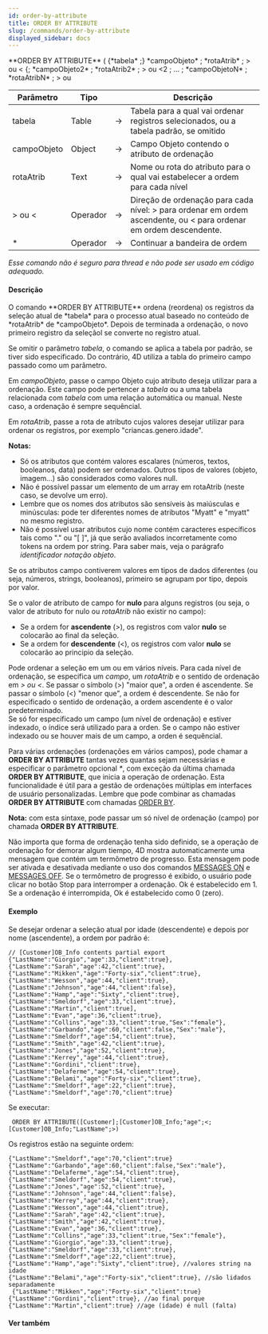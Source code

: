 ```yaml
---
id: order-by-attribute
title: ORDER BY ATTRIBUTE
slug: /commands/order-by-attribute
displayed_sidebar: docs
---
```


<!--REF #_command_.ORDER BY ATTRIBUTE.Syntax-->**ORDER BY ATTRIBUTE** ( {*tabela* ;} *campoObjeto* ; *rotaAtrib* ; > ou < {; *campoObjeto2* ; *rotaAtrib2* ; > ou <2 ; ... ; *campoObjetoN* ; *rotaAtribN* ; > ou <N} {; *} )<!-- END REF-->
<!--REF #_command_.ORDER BY ATTRIBUTE.Params-->
| Parâmetro | Tipo |  | Descrição |
| --- | --- | --- | --- |
| tabela | Table | &#8594;  | Tabela para a qual vai ordenar registros selecionados, ou a tabela padrão, se omitido |
| campoObjeto | Object | &#8594;  | Campo Objeto contendo o atributo de ordenação |
| rotaAtrib | Text | &#8594;  | Nome ou rota do atributo para o qual vai estabelecer a ordem para cada nível |
| > ou < | Operador | &#8594;  | Direção de ordenação para cada nível: > para ordenar em ordem ascendente, ou < para ordenar em ordem descendente. |
| * | Operador | &#8594;  | Continuar a bandeira de ordem |

<!-- END REF-->

*Esse comando não é seguro para thread e não pode ser usado em código adequado.*


#### Descrição 

<!--REF #_command_.ORDER BY ATTRIBUTE.Summary-->O comando **ORDER BY ATTRIBUTE** ordena (reordena) os registros da seleção atual de *tabela* para o processo atual baseado no conteúdo de *rotaAtrib* de *campoObjeto*.<!-- END REF--> Depois de terminada a ordenação, o novo primeiro registro da seleçãol se converte no registro atual. 

Se omitir o parâmetro *tabela*, o comando se aplica a tabela por padrão, se tiver sido especificado. Do contrário, 4D utiliza a tabla do primeiro campo passado como um parâmetro.

 Em *campoObjeto*, passe o campo Objeto cujo atributo deseja utilizar para a ordenação. Este campo pode pertencer a *tabela* ou a uma tabela relacionada com *tabela* com uma relação automática ou manual. Neste caso, a ordenação é sempre sequêncial.

Em *rotaAtrib*, passe a rota de atributo cujos valores desejar utilizar para ordenar os registros, por exemplo "criancas.genero.idade".

**Notas:** 

* Só os atributos que contém valores escalares (números, textos, booleanos, data) podem ser ordenados. Outros tipos de valores (objeto, imagem...) são considerados como valores null.
* Não é possível passar um elemento de um array em rotaAtrib (neste caso, se devolve um erro).
* Lembre que os nomes dos atributos são sensíveis às maiúsculas e minúsculas: pode ter diferentes nomes de atributos "Myatt" e "myatt" no mesmo registro.
* Não é possível usar atributos cujo nome contém caracteres específicos tais como "." ou "\[ \]", já que serão avaliados incorretamente como tokens na ordem por string. Para saber mais, veja o parágrafo *identificador notação objeto*.

Se os atributos campo contiverem valores em tipos de dados diferentes (ou seja, números, strings, booleanos), primeiro se agrupam por tipo, depois por valor.

Se o valor de atributo de campo for **nulo** para alguns registros (ou seja, o valor de atributo for nulo ou *rotaAtrib* não existir no campo):

* Se a ordem for **ascendente** (>), os registros com valor **nulo** se colocarão ao final da seleção.
* Se a ordem for **descendente** (<), os registros com valor **nulo** se colocarão ao principio da seleção.

Pode ordenar a seleção em um ou em vários níveis. Para cada nível de ordenação, se especifica um *campo*, um *rotaAtrib* e o sentido de ordenação em *\> ou <*. Se passar o símbolo (>) "maior que", a orden é ascendente. Se passar o símbolo (<) "menor que", a ordem é descendente. Se não for especificado o sentido de ordenação, a ordem ascendente é o valor predeterminado.   
Se só for especificado um campo (um nível de ordenação) e estiver indexado, o índice será utilizado para a orden. Se o campo não estiver indexado ou se houver mais de um campo, a orden é sequêncial.

Para várias ordenações (ordenações em vários campos), pode chamar a **ORDER BY ATTRIBUTE** tantas vezes quantas sejam necessárias e especificar o parâmetro opcional *\**, com exceção da última chamada **ORDER BY ATTRIBUTE**, que inicia a operação de ordenação. Esta funcionalidade é útil para a gestão de ordenações múltiplas em interfaces de usuário personalizadas. Lembre que pode combinar as chamadas **ORDER BY ATTRIBUTE** com chamadas [ORDER BY](order-by.md).

**Nota:** com esta sintaxe, pode passar um só nível de ordenação (campo) por chamada **ORDER BY ATTRIBUTE**.

Não importa que forma de ordenação tenha sido definido, se a operação de ordenação for demorar algum tiempo, 4D mostra automaticamente uma mensagem que contém um termômetro de progresso. Esta mensagem pode ser ativada e desativada mediante o uso dos comandos [MESSAGES ON](messages-on.md) e [MESSAGES OFF](messages-off.md). Se o termômetro de progresso é exibido, o usuário pode clicar no botão Stop para interromper a ordenação. Ok é estabelecido em 1\. Se a ordenação é interrompida, Ok é estabelecido como 0 (zero).

#### Exemplo 

Se desejar ordenar a seleção atual por idade (descendente) e depois por nome (ascendente), a ordem por padrão é:

```undefined
// [Customer]OB_Info contents partial export
{"LastName":"Giorgio","age":33,"client":true},
{"LastName":"Sarah","age":42,"client":true},
{"LastName":"Mikken","age":"Forty-six","client":true},
{"LastName":"Wesson","age":44,"client":true},
{"LastName":"Johnson","age":44,"client":false},
{"LastName":"Hamp","age":"Sixty","client":true},
{"LastName":"Smeldorf","age":33,"client":true},
{"LastName":"Martin","client":true],
{"LastName":"Evan","age":36,"client":true},
{"LastName":"Collins","age":33,"client":true,"Sex":"female"},
{"LastName":"Garbando","age":60,"client":false,"Sex":"male"},
{"LastName":"Smeldorf","age":54,"client":true},
{"LastName":"Smith","age":42,"client":true},
{"LastName":"Jones","age":52,"client":true},
{"LastName":"Kerrey","age":44,"client":true},
{"LastName":"Gordini","client":true},
{"LastName":"Delaferme","age":54,"client":true},
{"LastName":"Belami","age":"Forty-six","client":true},
{"LastName":"Smeldorf","age":22,"client":true},
{"LastName":"Smeldorf","age":70,"client":true}
```

Se executar:

```4d
 ORDER BY ATTRIBUTE([Customer];[Customer]OB_Info;"age";<;[Customer]OB_Info;"LastName";>)
```

Os registros estão na seguinte ordem:

```undefined
{"LastName":"Smeldorf","age":70,"client":true}
{"LastName":"Garbando","age":60,"client":false,"Sex":"male"},
{"LastName":"Delaferme","age":54,"client":true},
{"LastName":"Smeldorf","age":54,"client":true},
{"LastName":"Jones","age":52,"client":true},
{"LastName":"Johnson","age":44,"client":false},
{"LastName":"Kerrey","age":44,"client":true},
{"LastName":"Wesson","age":44,"client":true},
{"LastName":"Sarah","age":42,"client":true},
{"LastName":"Smith","age":42,"client":true},
{"LastName":"Evan","age":36,"client":true},
{"LastName":"Collins","age":33,"client":true,"Sex":"female"},
{"LastName":"Giorgio","age":33,"client":true},
{"LastName":"Smeldorf","age":33,"client":true},
{"LastName":"Smeldorf","age":22,"client":true},
{"LastName":"Hamp","age":"Sixty","client":true}, //valores string na idade
{"LastName":"Belami","age":"Forty-six","client":true}, //são lidados separadamente
 {"LastName":"Mikken","age":"Forty-six","client":true}
{"LastName":"Gordini","client":true}, //ao final porque
{"LastName":"Martin","client":true} //age (idade) é null (falta)
```

#### Ver também 

  